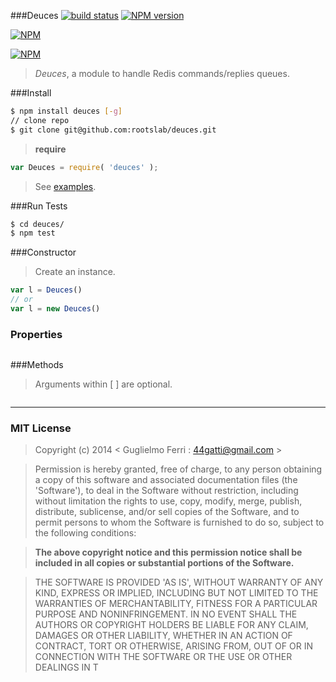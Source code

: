 ###Deuces
[![build status](https://secure.travis-ci.org/rootslab/deuces.png?branch=master)](http://travis-ci.org/rootslab/deuces) 
[![NPM version](https://badge.fury.io/js/deuces.png)](http://badge.fury.io/js/deuces)

[![NPM](https://nodei.co/npm/deuces.png?downloads=true&stars=true)](https://nodei.co/npm/deuces/)

[![NPM](https://nodei.co/npm-dl/deuces.png)](https://nodei.co/npm/deuces/)

> _Deuces_, a module to handle Redis commands/replies queues.

###Install

```bash
$ npm install deuces [-g]
// clone repo
$ git clone git@github.com:rootslab/deuces.git
```
> __require__ 

```javascript
var Deuces = require( 'deuces' );
```
> See [examples](example/).

###Run Tests

```bash
$ cd deuces/
$ npm test
```
###Constructor

> Create an instance.

```javascript
var l = Deuces()
// or
var l = new Deuces()
```

### Properties

```javascript

```

###Methods

> Arguments within [ ] are optional.

```javascript

```
------------------------------------------------------------------------


### MIT License

> Copyright (c) 2014 &lt; Guglielmo Ferri : 44gatti@gmail.com &gt;

> Permission is hereby granted, free of charge, to any person obtaining
> a copy of this software and associated documentation files (the
> 'Software'), to deal in the Software without restriction, including
> without limitation the rights to use, copy, modify, merge, publish,
> distribute, sublicense, and/or sell copies of the Software, and to
> permit persons to whom the Software is furnished to do so, subject to
> the following conditions:

> __The above copyright notice and this permission notice shall be
> included in all copies or substantial portions of the Software.__

> THE SOFTWARE IS PROVIDED 'AS IS', WITHOUT WARRANTY OF ANY KIND,
> EXPRESS OR IMPLIED, INCLUDING BUT NOT LIMITED TO THE WARRANTIES OF
> MERCHANTABILITY, FITNESS FOR A PARTICULAR PURPOSE AND NONINFRINGEMENT.
> IN NO EVENT SHALL THE AUTHORS OR COPYRIGHT HOLDERS BE LIABLE FOR ANY
> CLAIM, DAMAGES OR OTHER LIABILITY, WHETHER IN AN ACTION OF CONTRACT,
> TORT OR OTHERWISE, ARISING FROM, OUT OF OR IN CONNECTION WITH THE
> SOFTWARE OR THE USE OR OTHER DEALINGS IN T
